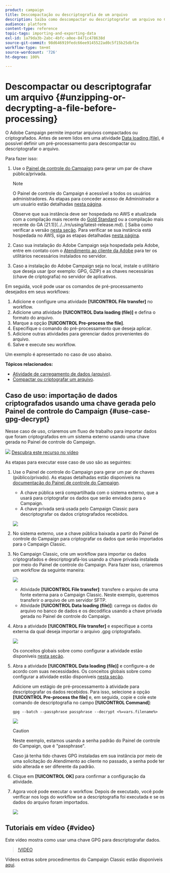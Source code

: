```yaml
---
product: campaign
title: Descompactação ou descriptografia de um arquivo
description: Saiba como descompactar ou descriptografar um arquivo no Campaign Classic antes do processamento.
audience: platform
content-type: reference
topic-tags: importing-and-exporting-data
exl-id: 1a79da3b-2abc-4bfc-a0ee-8471c478638d
source-git-commit: 98d646919fedc66ee9145522ad0c5f15b25dbf2e
workflow-type: tm+mt
source-wordcount: '726'
ht-degree: 100%

---
```


# Descompactar ou descriptografar um arquivo {#unzipping-or-decrypting-a-file-before-processing}

O Adobe Campaign permite importar arquivos compactados ou criptografados. Antes de serem lidos em uma atividade [Data loading (file)](../../workflow/using/data-loading--file-.md), é possível definir um pré-processamento para descompactar ou descriptografar o arquivo.

Para fazer isso:

1. Use o [Painel de controle do Campaign](https://experienceleague.adobe.com/docs/control-panel/using/instances-settings/gpg-keys-management.html?lang=pt-BR#decrypting-data) para gerar um par de chave pública/privada.

   >[!NOTE]
   >
   >O Painel de controle do Campaign é acessível a todos os usuários administradores. As etapas para conceder acesso de Administrador a um usuário estão detalhadas [nesta página](https://experienceleague.adobe.com/docs/control-panel/using/discover-control-panel/managing-permissions.html?lang=pt-BR#discover-control-panel).
   >
   >Observe que sua instância deve ser hospedada no AWS e atualizada com a compilação mais recente do [Gold Standard](../../rn/using/gs-overview.md) ou a compilação mais recente do GA (21.1)](../../rn/using/latest-release.md). [ Saiba como verificar a versão [nesta seção](../../platform/using/launching-adobe-campaign.md#getting-your-campaign-version). Para verificar se sua instância está hospedada no AWS, siga as etapas detalhadas [nesta página](https://experienceleague.adobe.com/docs/control-panel/using/faq.html?lang=pt-BR).

1. Caso sua instalação do Adobe Campaign seja hospedada pela Adobe, entre em contato com o [Atendimento ao cliente da Adobe](https://helpx.adobe.com/br/enterprise/admin-guide.html/enterprise/using/support-for-experience-cloud.ug.html) para ter os utilitários necessários instalados no servidor.
1. Caso a instalação do Adobe Campaign seja no local, instale o utilitário que deseja usar (por exemplo: GPG, GZIP) e as chaves necessárias (chave de criptografia) no servidor de aplicativos.

Em seguida, você pode usar os comandos de pré-processamento desejados em seus workflows:

1. Adicione e configure uma atividade **[!UICONTROL File transfer]** no workflow.
1. Adicione uma atividade **[!UICONTROL Data loading (file)]** e defina o formato do arquivo.
1. Marque a opção **[!UICONTROL Pre-process the file]**.
1. Especifique o comando do pré-processamento que deseja aplicar.
1. Adicione outras atividades para gerenciar dados provenientes do arquivo.
1. Salve e execute seu workflow.

Um exemplo é apresentado no caso de uso abaixo.

**Tópicos relacionados:**

* [Atividade de carregamento de dados (arquivo)](../../workflow/using/data-loading--file-.md).
* [Compactar ou criptografar um arquivo](../../workflow/using/how-to-use-workflow-data.md#zipping-or-encrypting-a-file).

## Caso de uso: importação de dados criptografados usando uma chave gerada pelo Painel de controle do Campaign {#use-case-gpg-decrypt}

Nesse caso de uso, criaremos um fluxo de trabalho para importar dados que foram criptografados em um sistema externo usando uma chave gerada no Painel de controle do Campaign.

![](assets/do-not-localize/how-to-video.png) [Descubra este recurso no vídeo](#video)

As etapas para executar esse caso de uso são as seguintes:

1. Use o Painel de controle do Campaign para gerar um par de chaves (público/privado). As etapas detalhadas estão disponíveis na [documentação do Painel de controle do Campaign](https://docs.adobe.com/content/help/en/control-panel/using/instances-settings/gpg-keys-management.html#decrypting-data).

   * A chave pública será compartilhada com o sistema externo, que a usará para criptografar os dados que serão enviados para o Campaign.
   * A chave privada será usada pelo Campaign Classic para descriptografar os dados criptografados recebidos.

   ![](assets/gpg_generate.png)

1. No sistema externo, use a chave pública baixada a partir do Painel de controle do Campaign para criptografar os dados que serão importados para o Campaign Classic.

1. No Campaign Classic, crie um workflow para importar os dados criptografados e descriptografá-los usando a chave privada instalada por meio do Painel de controle do Campaign. Para fazer isso, criaremos um workflow da seguinte maneira:

   ![](assets/gpg_import_workflow.png)

   * Atividade **[!UICONTROL File transfer]**: transfere o arquivo de uma fonte externa para o Campaign Classic. Neste exemplo, queremos transferir o arquivo de um servidor SFTP.
   * Atividade **[!UICONTROL Data loading (file)]**: carrega os dados do arquivo no banco de dados e os decodifica usando a chave privada gerada no Painel de controle do Campaign.

1. Abra a atividade **[!UICONTROL File transfer]** e especifique a conta externa da qual deseja importar o arquivo .gpg criptografado.

   ![](assets/gpg_key_transfer.png)

   Os conceitos globais sobre como configurar a atividade estão disponíveis [nesta seção](../../workflow/using/file-transfer.md).

1. Abra a atividade **[!UICONTROL Data loading (file)]** e configure-a de acordo com suas necessidades. Os conceitos globais sobre como configurar a atividade estão disponíveis [nesta seção](../../workflow/using/data-loading--file-.md).

   Adicione um estágio de pré-processamento à atividade para descriptografar os dados recebidos. Para isso, selecione a opção **[!UICONTROL Pre-process the file]** e, em seguida, copie e cole este comando de descriptografia no campo **[!UICONTROL Command]**:

   `gpg --batch --passphrase passphrase --decrypt <%=vars.filename%>`

   ![](assets/gpg_load.png)

   >[!CAUTION]
   >
   >Neste exemplo, estamos usando a senha padrão do Painel de controle do Campaign, que é &quot;passphrase&quot;.
   >
   >Caso já tenha tido chaves GPG instaladas em sua instância por meio de uma solicitação do Atendimento ao cliente no passado, a senha pode ter sido alterada e ser diferente da padrão.

1. Clique em **[!UICONTROL OK]** para confirmar a configuração da atividade.

1. Agora você pode executar o workflow. Depois de executado, você pode verificar nos logs do workflow se a descriptografia foi executada e se os dados do arquivo foram importados.

   ![](assets/gpg_run.png)

## Tutoriais em vídeo {#video}

Este vídeo mostra como usar uma chave GPG para descriptografar dados.

>[!VIDEO](https://video.tv.adobe.com/v/36482?quality=12)

Vídeos extras sobre procedimentos do Campaign Classic estão disponíveis [aqui](https://experienceleague.adobe.com/docs/campaign-classic-learn/tutorials/overview.html?lang=pt-BR).

